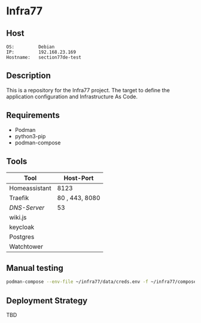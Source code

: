 # Infra77 

## Host
```
OS:         Debian
IP:         192.168.23.169
Hostname:   section77de-test
```
## Description
This is a repository for the Infra77 project. The target to define the application configuration and Infrastructure As Code.

## Requirements
- Podman
- python3-pip
- podman-compose

## Tools
| Tool          | Host-Port      |
|---------------|----------------|
| Homeassistant | 8123           |
| Traefik       | 80 , 443, 8080 |
| *DNS-Server*  | 53              |
| wiki.js       |  |
| keycloak      ||
| Postgres      ||
| Watchtower    ||

## Manual testing

```bash
podman-compose --env-file ~/infra77/data/creds.env -f ~/infra77/compose-files/traefik.yml up --force-recreate
```

## Deployment Strategy

TBD